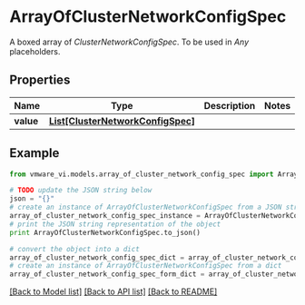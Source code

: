 # ArrayOfClusterNetworkConfigSpec

A boxed array of *ClusterNetworkConfigSpec*. To be used in *Any* placeholders. 

## Properties
Name | Type | Description | Notes
------------ | ------------- | ------------- | -------------
**value** | [**List[ClusterNetworkConfigSpec]**](ClusterNetworkConfigSpec.md) |  | 

## Example

```python
from vmware_vi.models.array_of_cluster_network_config_spec import ArrayOfClusterNetworkConfigSpec

# TODO update the JSON string below
json = "{}"
# create an instance of ArrayOfClusterNetworkConfigSpec from a JSON string
array_of_cluster_network_config_spec_instance = ArrayOfClusterNetworkConfigSpec.from_json(json)
# print the JSON string representation of the object
print ArrayOfClusterNetworkConfigSpec.to_json()

# convert the object into a dict
array_of_cluster_network_config_spec_dict = array_of_cluster_network_config_spec_instance.to_dict()
# create an instance of ArrayOfClusterNetworkConfigSpec from a dict
array_of_cluster_network_config_spec_form_dict = array_of_cluster_network_config_spec.from_dict(array_of_cluster_network_config_spec_dict)
```
[[Back to Model list]](../README.md#documentation-for-models) [[Back to API list]](../README.md#documentation-for-api-endpoints) [[Back to README]](../README.md)


